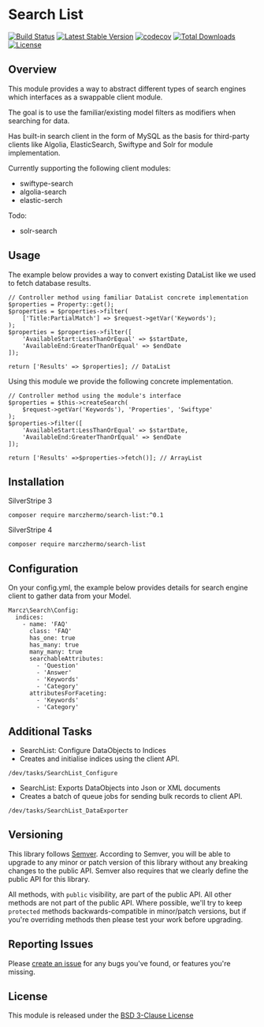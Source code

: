 # Search List

[![Build Status](https://travis-ci.org/marczhermo/search-list.svg?branch=master)](https://travis-ci.org/marczhermo/search-list)
[![Latest Stable Version](https://poser.pugx.org/marczhermo/search-list/v/stable)](https://packagist.org/packages/marczhermo/search-list)
[![codecov](https://codecov.io/gh/marczhermo/search-list/branch/master/graph/badge.svg)](https://codecov.io/gh/marczhermo/search-list)
[![Total Downloads](https://poser.pugx.org/marczhermo/search-list/downloads)](https://packagist.org/packages/marczhermo/search-list)
[![License](https://poser.pugx.org/marczhermo/search-list/license)](https://packagist.org/packages/marczhermo/search-list)

## Overview

This module provides a way to abstract different types of search engines which interfaces as a swappable client module.

The goal is to use the familiar/existing model filters as modifiers when searching for data.

Has built-in search client in the form of MySQL as the basis for third-party clients like Algolia, ElasticSearch, Swiftype and Solr for module implementation.

Currently supporting the following client modules:
- swiftype-search
- algolia-search
- elastic-serch

Todo:
- solr-search

## Usage

The example below provides a way to convert existing DataList like we used to fetch database results.

````
// Controller method using familiar DataList concrete implementation
$properties = Property::get();
$properties = $properties->filter(
    ['Title:PartialMatch'] => $request->getVar('Keywords');
);
$properties = $properties->filter([
    'AvailableStart:LessThanOrEqual' => $startDate,
    'AvailableEnd:GreaterThanOrEqual' => $endDate
]);

return ['Results' => $properties]; // DataList
````

Using this module we provide the following concrete implementation.

````
// Controller method using the module's interface
$properties = $this->createSearch(
    $request->getVar('Keywords'), 'Properties', 'Swiftype'
);
$properties->filter([
    'AvailableStart:LessThanOrEqual' => $startDate,
    'AvailableEnd:GreaterThanOrEqual' => $endDate
]);

return ['Results' =>$properties->fetch()]; // ArrayList
````

## Installation

SilverStripe 3

````
composer require marczhermo/search-list:^0.1
````

SilverStripe 4

````
composer require marczhermo/search-list
````

## Configuration
On your config.yml, the example below provides details for search engine client to gather data from your Model.
````
Marcz\Search\Config:
  indices:
    - name: 'FAQ'
      class: 'FAQ'
      has_one: true
      has_many: true
      many_many: true
      searchableAttributes:
        - 'Question'
        - 'Answer'
        - 'Keywords'
        - 'Category'
      attributesForFaceting:
        - 'Keywords'
        - 'Category'

````

## Additional Tasks

- SearchList: Configure DataObjects to Indices
- Creates and initialise indices using the client API.

````
/dev/tasks/SearchList_Configure
````

- SearchList: Exports DataObjects into Json or XML documents
- Creates a batch of queue jobs for sending bulk records to client API.

````
/dev/tasks/SearchList_DataExporter
````

## Versioning

This library follows [Semver](http://semver.org). According to Semver,
you will be able to upgrade to any minor or patch version of this library
without any breaking changes to the public API. Semver also requires that
we clearly define the public API for this library.

All methods, with `public` visibility, are part of the public API. All
other methods are not part of the public API. Where possible, we'll try
to keep `protected` methods backwards-compatible in minor/patch versions,
but if you're overriding methods then please test your work before upgrading.

## Reporting Issues

Please [create an issue](https://github.com/marczhermo/silverstripe-sscounter/issues)
for any bugs you've found, or features you're missing.

## License

This module is released under the [BSD 3-Clause License](LICENSE)
